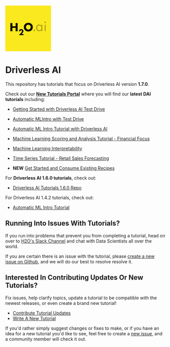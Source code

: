 
![h2o-ai-logo-plain](https://github.com/h2oai/tutorials/blob/master/.github/h2o-ai-logo-plain.png)


# Driverless AI

This repository has tutorials that focus on Driverless AI version **1.7.0**.

Check out our [**New Tutorials Portal**](https://h2oai.github.io/tutorials/) where you will find our **latest DAI tutorials** including: 

- [Getting Started with Driverless AI Test Drive](https://h2oai.github.io/tutorials/test-drive/#0)

- [Automatic MLIntro with Test Drive](https://h2oai.github.io/tutorials/automatic-ml-intro-test-drive-tutorial/#0)

- [Automatic ML Intro Tutorial with Driverless AI](https://h2oai.github.io/tutorials/automatic-ml-intro-tutorial/#0)

- [Machine Learning Scoring and Analysis Tutorial - Financial Focus](https://h2oai.github.io/tutorials/machine-learning-experiment-scoring-and-analysis-tutorial-financial-focus/#0)

- [Machine Learning Interpretability](https://h2oai.github.io/tutorials/machine-learning-interpretability-tutorial/#0)

- [Time Series Tutorial - Retail Sales Forecasting](https://h2oai.github.io/tutorials/time-series-recipe-tutorial-retail-sales-forecasting/#0)

- **NEW** [Get Started and Consume Existing Recipes](https://h2oai.github.io/tutorials/get-started-and-consume-existing-recipes/#0)

For **Driverless AI 1.6.0 tutorials**, check out:

- [Driverless AI Tutorials 1.6.0 Repo](https://github.com/h2oai/tutorials/tree/1.6.0/DriverlessAI)

For Driverless AI 1.4.2 tutorials, check out:

- [Automatic ML Intro Tutorial](https://github.com/h2oai/tutorials/blob/1.4.2/DriverlessAI/automatic-ml-intro-tutorial/automatic-ml-intro-tutorial.md)

## Running Into Issues With Tutorials?

If you run into problems that prevent you from completing a tutorial, head on over to [H2O's Slack Channel](https://www.h2o.ai/community/driverless-ai-community/) and chat with Data Scientists all over the world.

If you are certain there is an issue with the tutorial, please [create a new issue on Github](https://github.com/h2oai/tutorials/issues), and we will do our best to resolve resolve it.

## Interested In Contributing Updates Or New Tutorials?

Fix issues, help clarify topics, update a tutorial to be compatible with the newest releases, or even create a brand new tutorial!

- [Contribute Tutorial Updates](https://github.com/h2oai/tutorials/blob/master/.github/contribute-tutorial-updates.md)
- [Write A New Tutorial](https://github.com/h2oai/tutorials/wiki/Write-a-New-Tutorial)

If you'd rather simply suggest changes or fixes to make, or if you have an idea for a new tutorial you'd like to see, feel free to create a [new issue](https://github.com/h2oai/tutorials/issues), and a community member will check it out.
